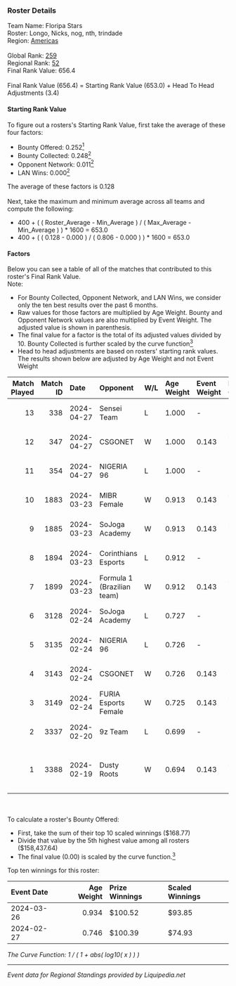### Roster Details<br />
Team Name: Floripa Stars<br />
Roster: Longo, Nicks, nog, nth, trindade<br />
Region: [Americas]( ../standings_americas.md)<br />
<br />
Global Rank: [259](../standings_global.md)<br />
Regional Rank: [52]( ../standings_americas.md)<br />
Final Rank Value:  656.4<br />
<br />
Final Rank Value (656.4) = Starting Rank Value (653.0) + Head To Head Adjustments (3.4)<br />

#### Starting Rank Value<br />
To figure out a rosters's Starting Rank Value, first take the average of these four factors:<br />
- Bounty Offered: 0.252[<sup>1</sup>](#table2)
- Bounty Collected: 0.248[<sup>2</sup>](#table1)
- Opponent Network: 0.011[<sup>2</sup>](#table1)
- LAN Wins: 0.000[<sup>2</sup>](#table1)

The average of these factors is 0.128<br />
<br />
Next, take the maximum and minimum average across all teams and compute the following:<br />
- 400 + ( ( Roster_Average - Min_Average ) / ( Max_Average - Min_Average ) ) * 1600 = 653.0
- 400 + ( ( 0.128 - 0.000 ) / ( 0.806 - 0.000 ) ) * 1600 = 653.0


#### Factors<br />
Below you can see a table of all of the matches that contributed to this roster's Final Rank Value.<br />
Note:<br />

- For Bounty Collected, Opponent Network, and LAN Wins, we consider only the ten best results over the past 6 months.
- Raw values for those factors are multiplied by Age Weight. Bounty and Opponent Network values are also multiplied by Event Weight. The adjusted value is shown in parenthesis.
- The final value for a factor is the total of its adjusted values divided by 10. Bounty Collected is further scaled by the curve function[<sup>3</sup>](#curveFunction)
- Head to head adjustments are based on rosters' starting rank values. The results shown below are adjusted by Age Weight and not Event Weight
<span id="table1"></span><br />


| Match Played | Match ID | Date       | Opponent                   | W/L | Age Weight | Event Weight | Bounty Collected | Opponent Network | LAN Wins  | H2H Adj. | Roster                                    |
| -: | -: | :- | :- | :- | :- | :- | :- | :- | :- | -: | :- |
|           13 |      338 | 2024-04-27 | Sensei Team                | L   | 1.000      | -            | -                | -                | -         |   -12.98 | Longo, Nicks, nog, nth, trindade          |
|           12 |      347 | 2024-04-27 | CSGONET                    | W   | 1.000      | 0.143        | 0.000 (0.000)    | 0.032 (0.005)    | 0 (0.000) |     7.74 | Longo, Nicks, nog, nth, trindade          |
|           11 |      354 | 2024-04-27 | NIGERIA 96                 | L   | 1.000      | -            | -                | -                | -         |   -17.99 | Longo, Nicks, nog, nth, trindade          |
|           10 |     1883 | 2024-03-23 | MIBR Female                | W   | 0.913      | 0.143        | 0.027 (0.004)    | 0.199 (0.026)    | 0 (0.000) |    14.87 | Longo, Nicks, nog, nth, trindade          |
|            9 |     1885 | 2024-03-23 | SoJoga Academy             | W   | 0.913      | 0.143        | 0.001 (0.000)    | 0.109 (0.014)    | 0 (0.000) |    13.37 | Longo, Nicks, nog, nth, trindade          |
|            8 |     1894 | 2024-03-23 | Corinthians Esports        | L   | 0.912      | -            | -                | -                | -         |   -13.60 | Longo, Nicks, nog, nth, trindade          |
|            7 |     1899 | 2024-03-23 | Formula 1 (Brazilian team) | W   | 0.912      | 0.143        | 0.000 (0.000)    | 0.032 (0.004)    | 0 (0.000) |     7.88 | Longo, Nicks, nog, nth, trindade          |
|            6 |     3128 | 2024-02-24 | SoJoga Academy             | L   | 0.727      | -            | -                | -                | -         |   -11.49 | Colt, k1not1, Patoz1k, pkN, telezin       |
|            5 |     3135 | 2024-02-24 | NIGERIA 96                 | L   | 0.726      | -            | -                | -                | -         |   -12.67 | Longo, nog, nth, trindade, vns1           |
|            4 |     3143 | 2024-02-24 | CSGONET                    | W   | 0.726      | 0.143        | 0.000 (0.000)    | 0.032 (0.003)    | 0 (0.000) |     5.52 | Longo, nog, nth, trindade, vns1           |
|            3 |     3149 | 2024-02-24 | FURIA Esports Female       | W   | 0.725      | 0.143        | 0.048 (0.005)    | 0.205 (0.021)    | 0 (0.000) |    15.23 | Longo, nog, nth, trindade, vns1           |
|            2 |     3337 | 2024-02-20 | 9z Team                    | L   | 0.699      | -            | -                | -                | -         |    -3.29 | Longo, nog, nth, trindade, vns1           |
|            1 |     3388 | 2024-02-19 | Dusty Roots                | W   | 0.694      | 0.143        | 0.005 (0.001)    | 0.352 (0.035)    | 0 (0.000) |    10.80 | alexer, guishu, KvNs, maxxkor, Owen$inhoM |

<br />
<span id="table2"></span><br />
To calculate a roster's Bounty Offered:<br />

- First, take the sum of their top 10 scaled winnings ($168.77)
- Divide that value by the 5th highest value among all rosters ($158,437.64)
- The final value (0.00) is scaled by the curve function.[<sup>3</sup>](#curveFunction)

Top ten winnings for this roster:<br />

| Event Date | Age Weight | Prize Winnings | Scaled Winnings |
| :- | -: | :- | :- |
| 2024-03-26 |      0.934 | $100.52        | $93.85          |
| 2024-02-27 |      0.746 | $100.39        | $74.93          |


<span id="curveFunction"></span>_The Curve Function: 1 / ( 1 + abs( log10( x ) ) )_<br />

---
_Event data for Regional Standings provided by Liquipedia.net_<br />
